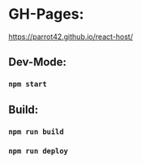 # GH-Pages:
https://parrot42.github.io/react-host/




## Dev-Mode:
### `npm start`




## Build:

### `npm run build`
### `npm run deploy`


